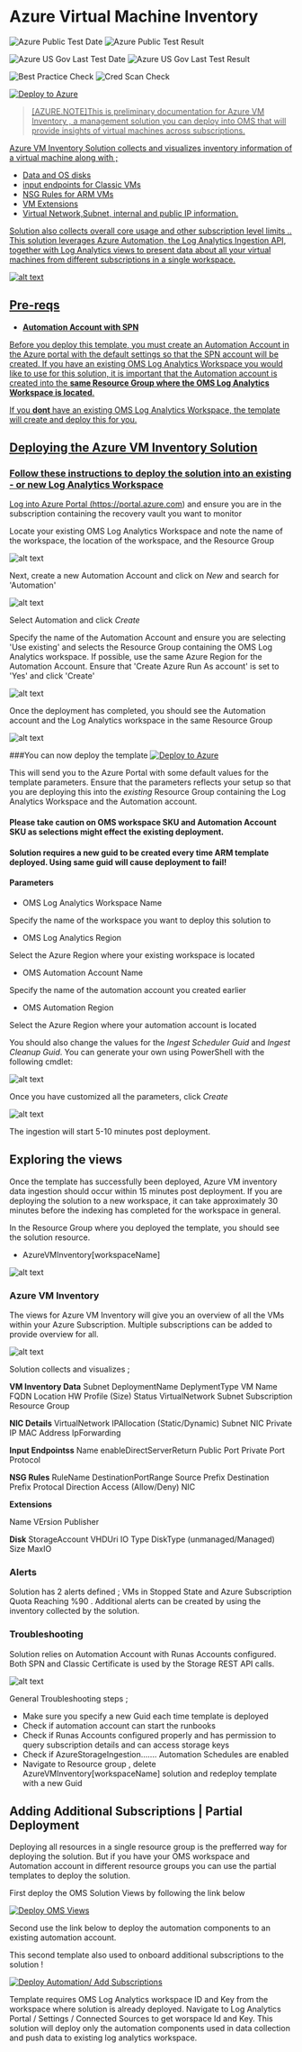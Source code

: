 # Azure Virtual Machine Inventory

![Azure Public Test Date](https://azurequickstartsservice.blob.core.windows.net/badges/oms-azure-vminventory-solution/PublicLastTestDate.svg)
![Azure Public Test Result](https://azurequickstartsservice.blob.core.windows.net/badges/oms-azure-vminventory-solution/PublicDeployment.svg)

![Azure US Gov Last Test Date](https://azurequickstartsservice.blob.core.windows.net/badges/oms-azure-vminventory-solution/FairfaxLastTestDate.svg)
![Azure US Gov Last Test Result](https://azurequickstartsservice.blob.core.windows.net/badges/oms-azure-vminventory-solution/FairfaxDeployment.svg)

![Best Practice Check](https://azurequickstartsservice.blob.core.windows.net/badges/oms-azure-vminventory-solution/BestPracticeResult.svg)
![Cred Scan Check](https://azurequickstartsservice.blob.core.windows.net/badges/oms-azure-vminventory-solution/CredScanResult.svg)

[![Deploy to Azure](https://raw.githubusercontent.com/Azure/azure-quickstart-templates/master/1-CONTRIBUTION-GUIDE/images/deploytoazure.svg?sanitize=true)](https://portal.azure.com/#create/Microsoft.Template/uri/https%3A%2F%2Fraw.githubusercontent.com%2FAzure%2Fazure-quickstart-templates%2Fmaster%2Foms-azure-vminventory-solution%2Fazuredeploy.json)
<a href="http://armviz.io/#/?load=https%3A%2F%2raw.githubusercontent.com%2FAzure%2Fazure-quickstart-templates%2Fmaster%2Foms-azure-vminventory-solution%2Fazuredeploy.json" target="_blank">

> [AZURE.NOTE]This is preliminary documentation for Azure VM Inventory , a
> management solution you can deploy into OMS that will provide insights of
> virtual machines across subscriptions.

Azure VM Inventory Solution collects and visualizes inventory information of a
virtual machine along with ;

- Data and OS disks
- input endpoints for Classic VMs
- NSG Rules for ARM VMs
- VM Extensions
- Virtual Network,Subnet, internal and public IP information.

Solution also collects overall core usage and other subscription level limits ..
This solution leverages Azure Automation, the Log Analytics Ingestion API,
together with Log Analytics views to present data about all your virtual
machines from different subscriptions in a single workspace.

![alt text](images/vminventory_solution.png "Overview")

## Pre-reqs

- **Automation Account with SPN**

Before you deploy this template, you must create an Automation Account in the
Azure portal with the default settings so that the SPN account will be created.
If you have an existing OMS Log Analytics Workspace you would like to use for
this solution, it is important that the Automation account is created into the
**same Resource Group where the OMS Log Analytics Workspace is located**.

If you **dont** have an existing OMS Log Analytics Workspace, the template will
create and deploy this for you.

## Deploying the Azure VM Inventory Solution

### Follow these instructions to deploy the solution into an existing - or new Log Analytics Workspace

Log into Azure Portal (https://portal.azure.com) and ensure you are in the
subscription containing the recovery vault you want to monitor

Locate your existing OMS Log Analytics Workspace and note the name of the
workspace, the location of the workspace, and the Resource Group

![alt text](images/omsworkspace.png "omsws")

Next, create a new Automation Account and click on _New_ and search for
'Automation'

![alt text](images/createautomation1.png "automation")

Select Automation and click _Create_

Specify the name of the Automation Account and ensure you are selecting 'Use
existing' and selects the Resource Group containing the OMS Log Analytics
workspace. If possible, use the same Azure Region for the Automation Account.
Ensure that 'Create Azure Run As account' is set to 'Yes' and click 'Create'

![alt text](images/createautomation2.png "create")

Once the deployment has completed, you should see the Automation account and the
Log Analytics workspace in the same Resource Group

![alt text](images/omsrgaa.png "Resource Group")

###You can now deploy the template
[![Deploy to Azure](https://raw.githubusercontent.com/Azure/azure-quickstart-templates/master/1-CONTRIBUTION-GUIDE/images/deploytoazure.svg?sanitize=true)](https://portal.azure.com/#create/Microsoft.Template/uri/https%3A%2F%2Fraw.githubusercontent.com%2FAzure%2Fazure-quickstart-templates%2Fmaster%2Foms-azure-vminventory-solution%2Fazuredeploy.json)

This will send you to the Azure Portal with some default values for the template
parameters. Ensure that the parameters reflects your setup so that you are
deploying this into the _existing_ Resource Group containing the Log Analytics
Workspace and the Automation account.

#### Please take caution on OMS workspace SKU and Automation Account SKU as selections might effect the existing deployment.

#### Solution requires a new guid to be created every time ARM template deployed. Using same guid will cause deployment to fail!

#### Parameters

- OMS Log Analytics Workspace Name

Specify the name of the workspace you want to deploy this solution to

- OMS Log Analytics Region

Select the Azure Region where your existing workspace is located

- OMS Automation Account Name

Specify the name of the automation account you created earlier

- OMS Automation Region

Select the Azure Region where your automation account is located

You should also change the values for the _Ingest Scheduler Guid_ and _Ingest
Cleanup Guid_. You can generate your own using PowerShell with the following
cmdlet:

![alt text](images/knguid.png "guid")

Once you have customized all the parameters, click _Create_

![alt text](images/vminventory_template.png "template")

The ingestion will start 5-10 minutes post deployment.

## Exploring the views

Once the template has successfully been deployed, Azure VM inventory data
ingestion should occur within 15 minutes post deployment. If you are deploying
the solution to a new workspace, it can take approximately 30 minutes before the
indexing has completed for the workspace in general.

In the Resource Group where you deployed the template, you should see the
solution resource.

- AzureVMInventory[workspaceName]

![alt text](images/vminventory_deployedres.png "Solutions")

### Azure VM Inventory

The views for Azure VM Inventory will give you an overview of all the VMs within
your Azure Subscription. Multiple subscriptions can be added to provide overview
for all.

![alt text](images/vminventory_inv1.png "Azure VM Inventory view")

Solution collects and visualizes ;

**VM Inventory Data** Subnet DeploymentName DeplymentType VM Name FQDN Location
HW Profile (Size) Status VirtualNetwork Subnet Subscription Resource Group

**NIC Details** VirtualNetwork IPAllocation (Static/Dynamic) Subnet NIC Private
IP MAC Address IpForwarding

**Input Endpointss** Name enableDirectServerReturn Public Port Private Port
Protocol

**NSG Rules** RuleName DestinationPortRange Source Prefix Destination Prefix
Protocal Direction Access (Allow/Deny) NIC

**Extensions**

Name VErsion Publisher

**Disk** StorageAccount VHDUri IO Type DiskType (unmanaged/Managed) Size MaxIO

### Alerts

Solution has 2 alerts defined ; VMs in Stopped State and Azure Subscription
Quota Reaching %90 . Additional alerts can be created by using the inventory
collected by the solution.

### Troubleshooting

Solution relies on Automation Account with Runas Accounts configured. Both SPN
and Classic Certificate is used by the Storage REST API calls.

![alt text](images/runasaccounts.PNG "Azure Automation Runas Accounts")

General Troubleshooting steps ;

- Make sure you specify a new Guid each time template is deployed
- Check if automation account can start the runbooks
- Check if Runas Accounts configured properly and has permission to query
  subscription details and can access storage keys
- Check if AzureStorageIngestion....... Automation Schedules are enabled
- Navigate to Resource group , delete AzureVMInventory[workspaceName] solution
  and redeploy template with a new Guid

## Adding Additional Subscriptions | Partial Deployment

Deploying all resources in a single resource group is the prefferred way for
deploying the solution. But if you have your OMS workspace and Automation
account in different resource groups you can use the partial templates to deploy
the solution.

First deploy the OMS Solution Views by following the link below

[![Deploy OMS Views](https://raw.githubusercontent.com/Azure/azure-quickstart-templates/master/1-CONTRIBUTION-GUIDE/images/deploytoazure.svg?sanitize=true)](https://portal.azure.com/#create/Microsoft.Template/uri/https%3A%2F%2Fraw.githubusercontent.com%2FAzure%2Fazure-quickstart-templates%2Fmaster%2Foms-azure-vminventory-solution%2Fazuredeployonlyloganalytics.json)

Second use the link below to deploy the automation components to an existing
automation account.

This second template also used to onboard additional subscriptions to the
solution !

[![Deploy Automation/ Add Subscriptions](https://raw.githubusercontent.com/Azure/azure-quickstart-templates/master/1-CONTRIBUTION-GUIDE/images/deploytoazure.svg?sanitize=true)](https://portal.azure.com/#create/Microsoft.Template/uri/https%3A%2F%2Fraw.githubusercontent.com%2FAzure%2Fazure-quickstart-templates%2Fmaster%2Foms-azure-vminventory-solution%2Fazuredeployonlyautomation.json)

Template requires OMS Log Analytics workspace ID and Key from the workspace
where solution is already deployed. Navigate to Log Analytics Portal / Settings
/ Connected Sources to get worspace Id and Key. This solution will deploy only
the automation components used in data collection and push data to existing log
analytics workspace.

